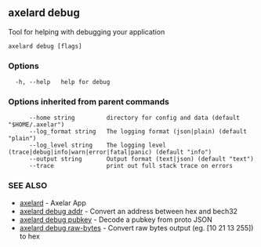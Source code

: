 ## axelard debug

Tool for helping with debugging your application

```
axelard debug [flags]
```

### Options

```
  -h, --help   help for debug
```

### Options inherited from parent commands

```
      --home string         directory for config and data (default "$HOME/.axelar")
      --log_format string   The logging format (json|plain) (default "plain")
      --log_level string    The logging level (trace|debug|info|warn|error|fatal|panic) (default "info")
      --output string       Output format (text|json) (default "text")
      --trace               print out full stack trace on errors
```

### SEE ALSO

- [axelard](/cli-docs/v0_31_0/axelard) - Axelar App
- [axelard debug addr](/cli-docs/v0_31_0/axelard_debug_addr) - Convert an address between hex and bech32
- [axelard debug pubkey](/cli-docs/v0_31_0/axelard_debug_pubkey) - Decode a pubkey from proto JSON
- [axelard debug raw-bytes](/cli-docs/v0_31_0/axelard_debug_raw-bytes) - Convert raw bytes output (eg. \[10 21 13 255\]) to hex
